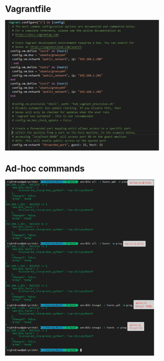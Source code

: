 # Vagrantfile
![Picture](https://github.com/nightdread/tmsrep/blob/master/Screenshot/2021-04-06_18-06-22.png)
# Ad-hoc commands
![Picture](https://github.com/nightdread/tmsrep/blob/master/Screenshot/2021-04-06_18-19-56.png)
